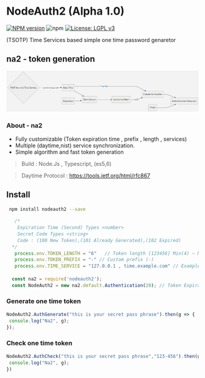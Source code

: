 # NodeAuth2 (Alpha 1.0)
[![NPM version][npm-image]][npm-url]
![npm](https://img.shields.io/npm/dt/nodeauth2)
[![License: LGPL v3](https://img.shields.io/badge/License-LGPL%20v3-blue.svg)](https://www.gnu.org/licenses/lgpl-3.0)

 (TSOTP) Time Services based simple one time password genaretor 
 
 ## na2 - token generation
![nodeAuth2](https://github.com/Nodeclient/NodeAuth2/raw/master/docs/images/flow.png)


### About - na2
* Fully customizable (Token expiration time , prefix , length , services)
* Multiple (daytime,nist) service synchronization.
* Simple algorithm and fast token generation 

 > Build            : Node.Js , Typescript, (es5,6)

 > Daytime Protocol : https://tools.ietf.org/html/rfc867

 
## Install 
```bash
 npm install nodeauth2 --save
```
```js
   /* 
    Expiration Time (Second) Types <number>
    Secret Code Types <string> 
    Code : (100 New Token),(101 Already Generated),(102 Expired)
  */
   process.env.TOKEN_LENGTH = "6"   // Token length [123456] Min(4) ~ Max(32)
   process.env.TOKEN_PREFIX = "-" // Custom prefix (-)
   process.env.TIME_SERVICE = "127.0.0.1 , time.example.com" // Example daytime services -> https://tf.nist.gov/tf-cgi/servers.cgi

  const na2 = require('nodeauth2');
  const NodeAuth2 = new na2.default.Authentication(20); // Token Expiration Time 20 sec
```

### Generate one time token
```js
NodeAuth2.AuthGenerate("this is your secret pass phrase").then(g => {
 console.log("Na2", g);
}); 
```
### Check one time token 
```js
NodeAuth2.AuthCheck("this is your secret pass phrase","123-456").then(g=>{
 console.log("Na2", g);
}) 
``` 

   [npm-image]: https://img.shields.io/npm/v/nodeauth2.svg?style=flat 
   [npm-url]: https://npmjs.org/package/nodeauth2 
